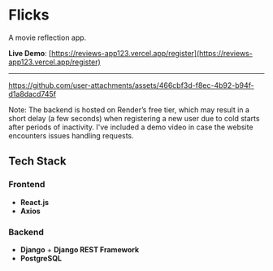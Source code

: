 # Flicks 

A movie reflection app.

**Live Demo**: [https://reviews-app123.vercel.app/register](https://reviews-app123.vercel.app/register)

---

https://github.com/user-attachments/assets/466cbf3d-f8ec-4b92-b94f-d1a8dacd745f

Note: The backend is hosted on Render’s free tier, which may result in a short delay (a few seconds) when registering a new user due to cold starts after periods of inactivity. I've included a demo video in case the website encounters issues handling requests.

## Tech Stack

### Frontend
- **React.js**
- **Axios**

### Backend
- **Django** + **Django REST Framework**
- **PostgreSQL**
